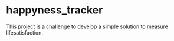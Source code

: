 # happyness_tracker
This project is a challenge to develop a simple solution to measure lifesatisfaction. 
